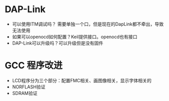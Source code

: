 # DAP-Link
 - 可以使用ITM调试吗？ 需要单独一个口，但是现在的DapLink都不牵出，导致无法使用
 - 如果可以openocd如何配置？Keil提供接口。openocd也有接口
 - DAP-Link可以升级吗？可以升级但是没有固件

# GCC 程序改进

 - LCD程序分为三个部分：配置FMC相关、画图像相关，显示字体相关的
 - NORFLASH验证
 - SDRAM验证
